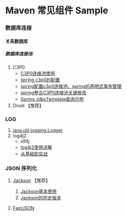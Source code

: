 # Maven 常见组件 Sample

### 数据库连接

#### 关系数据库

##### 数据库连接池

1. C3P0 
    - [C3P0连接池使用](https://www.cnblogs.com/kpsmile/p/10020359.html)
    - [spring c3p0的配置](https://www.cnblogs.com/xuguiping/p/6531171.html)
    - [spring配置c3p0连接池、spring的声明式事务管理](https://blog.csdn.net/a745233700/article/details/81012543)
    - [spring整合C3P0连接池关键修改](https://blog.csdn.net/qq_41319352/article/details/81239045)
    - [Spring JdbcTemplate查询示例](https://blog.csdn.net/t894690230/article/details/60882891)
2. Druid 【推荐】

### LOG

1. [java.util.logging.Logger](doc/logger.md)
1. log4j2
    - slf4j
    - [log4j2使用详解](https://blog.csdn.net/vbirdbest/article/details/71751835)
    - [从基础到实战](https://blog.csdn.net/autfish/article/details/51203709)

### JSON 序列化

1. [Jackson](doc/jackson.md) 【推荐】
    1. [Jackson基本使用](doc/jackson.md) 
    1. [Jackson的历史版本](jackson_history.md)

2. [FastJSON](doc/fastjson.md)
